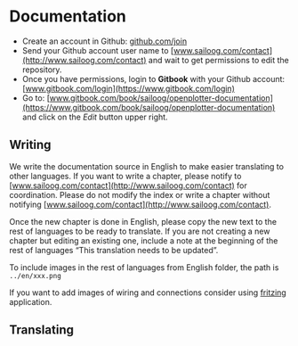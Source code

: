 # Documentation

* Create an account in Github: [github.com/join](https://github.com/join)
* Send your Github account user name to [www.sailoog.com/contact](http://www.sailoog.com/contact) and wait to get permissions to edit the repository.
* Once you have permissions, login to **Gitbook** with your Github account: [www.gitbook.com/login](https://www.gitbook.com/login)
* Go to: [www.gitbook.com/book/sailoog/openplotter-documentation](https://www.gitbook.com/book/sailoog/openplotter-documentation) and click on the *Edit* button upper right.

## Writing

We write the documentation source in English to make easier translating to other languages. If you want to
write a chapter, please notify to [www.sailoog.com/contact](http://www.sailoog.com/contact) for coordination. Please do not modify the index or write a chapter without notifying
[www.sailoog.com/contact](http://www.sailoog.com/contact). 

Once the new chapter is done in English, please copy the new text to the rest
of languages to be ready to translate. If you are not creating a new chapter but editing an existing one,
include a note at the beginning of the rest of languages “This translation needs to be updated”.

To include images in the rest of languages from English folder, the path is ```../en/xxx.png```

If you want to add images of wiring and connections consider using [fritzing](http://fritzing.org) application.

## Translating

